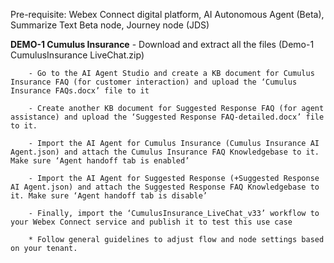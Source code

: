Pre-requisite: Webex Connect digital platform, AI Autonomous Agent (Beta), Summarize Text Beta node, Journey node (JDS)

**DEMO-1 Cumulus Insurance**
        - Download and extract all the files (Demo-1 CumulusInsurance LiveChat.zip)
        
        - Go to the AI Agent Studio and create a KB document for Cumulus Insurance FAQ (for customer interaction) and upload the ‘Cumulus Insurance FAQs.docx’ file to it
        
        - Create another KB document for Suggested Response FAQ (for agent assistance) and upload the ‘Suggested Response FAQ-detailed.docx’ file to it.
        
        - Import the AI Agent for Cumulus Insurance (Cumulus Insurance AI Agent.json) and attach the Cumulus Insurance FAQ Knowledgebase to it. Make sure ‘Agent handoff tab is enabled’
        
        - Import the AI Agent for Suggested Response (+Suggested Response AI Agent.json) and attach the Suggested Response FAQ Knowledgebase to it. Make sure ‘Agent handoff tab is disable’
        
        - Finally, import the ‘CumulusInsurance_LiveChat_v33’ workflow to your Webex Connect service and publish it to test this use case
        
        * Follow general guidelines to adjust flow and node settings based on your tenant.

